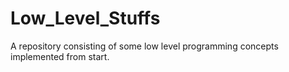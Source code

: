 # Low_Level_Stuffs
A repository consisting of some low level programming concepts implemented from start.
